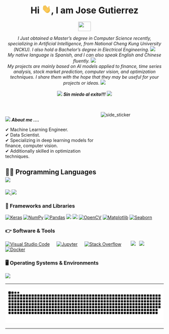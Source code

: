 <h1 align="center">Hi <img src="https://raw.githubusercontent.com/ABSphreak/ABSphreak/master/gifs/Hi.gif" width="30px">, I am Jose Gutierrez</h1>
<p align="center">
<a href="mailto:arcnix.oficial@gmail.com"><img align="center" src="https://seeklogo.com/images/G/gmail-new-2020-logo-32DBE11BB4-seeklogo.com.png" height="30" width="40" /></a>
</p>

<p align="center">
  <em>
    I Just obtained a Master’s degree in Computer Science recently, specializing in Artificial Intelligence, from National Cheng Kung University (NCKU).
    I also hold a Bachelor’s degree in Electrical Engineering.
    <img src="https://github.com/TheDudeThatCode/TheDudeThatCode/blob/master/Assets/Developer.gif" width="30px"> <br>
    My native language is Spanish, and I can also speak English and Chinese fluently.
    <img src="https://github.com/TheDudeThatCode/TheDudeThatCode/blob/master/Assets/Rocket.gif" width="18px"> <br>
    My projects are mainly based on AI models applied to finance, time series analysis, stock market prediction, computer vision, and optimization techniques.
    I share them with the hope that they may be useful for your projects or ideas.
    <img src="https://github.com/TheDudeThatCode/TheDudeThatCode/blob/master/Assets/Designer.gif" width="36px"> <br>  
  </em>
  <br>
  <img src="https://media.giphy.com/media/VgCDAzcKvsR6OM0uWg/giphy.gif" width="50" /> <b><i>Sin miedo al exito!!!</i></b> <img src="https://media.giphy.com/media/7j2hfyeVcDtf2/giphy.gif" width="50" />
</p>
<br><br>
<img align="right" width=200px height=200px alt="side_sticker" src="https://media.giphy.com/media/TEnXkcsHrP4YedChhA/giphy.gif" />

<img src="https://media.giphy.com/media/iY8CRBdQXODJSCERIr/giphy.gif" width="30px">&nbsp;***About me ....***

✔ Machine Learning Engineer. <br>
✔ Data Scientist. <br>
✔ Specializing in deep learning models for finance, computer vision. <br>
✔ Additionally skilled in optimization techniques. <br>

<h2>👨‍💻 Programming Languages<img src = "https://media2.giphy.com/media/QssGEmpkyEOhBCb7e1/giphy.gif?cid=ecf05e47a0n3gi1bfqntqmob8g9aid1oyj2wr3ds3mg700bl&rid=giphy.gif" width = 32px> </h2>
<a href= https://github.com/Aditya664?tab=repositories&q=&type=&language=python&sort= > <img width ='32px' src ='https://raw.githubusercontent.com/rahulbanerjee26/githubAboutMeGenerator/main/icons/python.svg'> </a>
<a href= https://github.com/Aditya664?tab=repositories&q=&type=&language=cpp&sort= > <img width ='32px' src ='https://raw.githubusercontent.com/rahulbanerjee26/githubAboutMeGenerator/main/icons/cpp.svg'> </a>

 
 ### 🧰 Frameworks and Libraries

<p>
    <a href="https://github.com/Bouaskaoun"><img alt="Keras" src="https://img.shields.io/badge/Keras%20-%23D00000.svg?logo=Keras&logoColor=white"></a>
    <a href="https://github.com/Bouaskaoun"><img alt="NumPy" src="https://img.shields.io/badge/Numpy%20-%23013243.svg?logo=numpy&logoColor=white"></a>
    <a href="https://github.com/Bouaskaoun"><img alt="Pandas" src="https://img.shields.io/badge/Pandas%20-%23150458.svg?logo=pandas&logoColor=white"></a>
    <a href="https://github.com/Aditya664?tab=repositories&q=&type=&language=scikit&sort="><img width="32px" src="https://raw.githubusercontent.com/rahulbanerjee26/githubAboutMeGenerator/main/icons/scikit.svg"></a>
    <a href="https://github.com/Aditya664?tab=repositories&q=&type=&language=pytorch&sort="><img width="32px" src="https://raw.githubusercontent.com/rahulbanerjee26/githubAboutMeGenerator/main/icons/pytorch.svg"></a>
    <a href="https://opencv.org/" target="_blank"><img alt="OpenCV" src="https://img.shields.io/badge/OpenCV-27338e?style=for-the-badge&logo=OpenCV&logoColor=white"></a>
    <a href="https://matplotlib.org/" target="_blank"><img alt="Matplotlib" src="https://img.shields.io/badge/Matplotlib-%230A0A0A.svg?logo=Matplotlib&logoColor=white"></a>
    <a href="https://seaborn.pydata.org/" target="_blank"><img alt="Seaborn" src="https://img.shields.io/badge/Seaborn-%2300BFFF.svg?logo=Seaborn&logoColor=white"></a>
</p>

  ### 👉 Software & Tools
<p>
    <a href="#"><img alt="Visual Studio Code" src="https://img.shields.io/badge/Visual%20Studio%20Code-0078d7.svg?logo=visual-studio-code&logoColor=white"></a>
  &emsp;
    <a href="#"><img alt="Jupyter" src="https://img.shields.io/badge/Jupyter%20-%23F37626.svg?logo=Jupyter&logoColor=white"></a>
  &emsp;
    <a href="#"><img alt="Stack Overflow" src="https://img.shields.io/badge/-Stack%20Overflow-FE7A16?logo=stack-overflow&logoColor=white"></a>
  &emsp;
  &nbsp;
<img src="https://img.shields.io/badge/anaconda-42B029.svg?&style=for-the-badge&logo=anaconda&logoColor=white" height="25"/>
  &nbsp;
   <a href=# > <img width ='32px' src ='https://raw.githubusercontent.com/rahulbanerjee26/githubAboutMeGenerator/main/icons/kaggle.svg'> </a>
   <a href="#"><img alt="Docker" src="https://img.shields.io/badge/Docker-2496ED.svg?logo=docker&logoColor=white"></a>
  &emsp;
<p>

### 🖥️ Operating Systems & Environments
<p>
<a href=#> <img width ='32px' src ='https://raw.githubusercontent.com/rahulbanerjee26/githubAboutMeGenerator/main/icons/linux.svg'> </a>
</p>

----

<p align="center">
  <img  src="https://raw.githubusercontent.com/Elanza-48/Elanza-48/main/resources/img/github-contribution-grid-snake.svg"
    alt="example" />
</p>

-----
